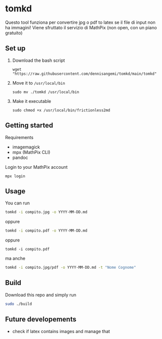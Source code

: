 # tomkd

Questo tool funziona per convertire jpg o pdf to latex se il file di input non ha immagini! Viene sfruttato il servizio di MathPix (non open, con un piano gratuito)

## Set up

1. Download the bash script
    ```shell
    wget "https://raw.githubusercontent.com/dennisangemi/tomkd/main/tomkd"
    ```
1. Move it to `/usr/local/bin`
    ```shell
    sudo mv ./tomkd /usr/local/bin
    ```
1. Make it executable
    ```shell
    sudo chmod +x /usr/local/bin/frictionless2md
    ```


## Getting started

Requirements
- imagemagick
- mpx (MathPix CLI)
- pandoc

Login to your MathPix account
```shell
mpx login
```


## Usage

You can run

```bash
tomkd -i compito.jpg -o YYYY-MM-DD.md
```

oppure

```bash
tomkd -i compito.pdf -o YYYY-MM-DD.md 
```

oppure
```
tomkd -i compito.pdf
```

ma anche
```bash
tomkd -i compito.jpg/pdf -o YYYY-MM-DD.md -t "Nome Cognome"
```

## Build

Download this repo and simply run

```bash
sudo ./build
```

## Future developements
- check if latex contains images and manage that 